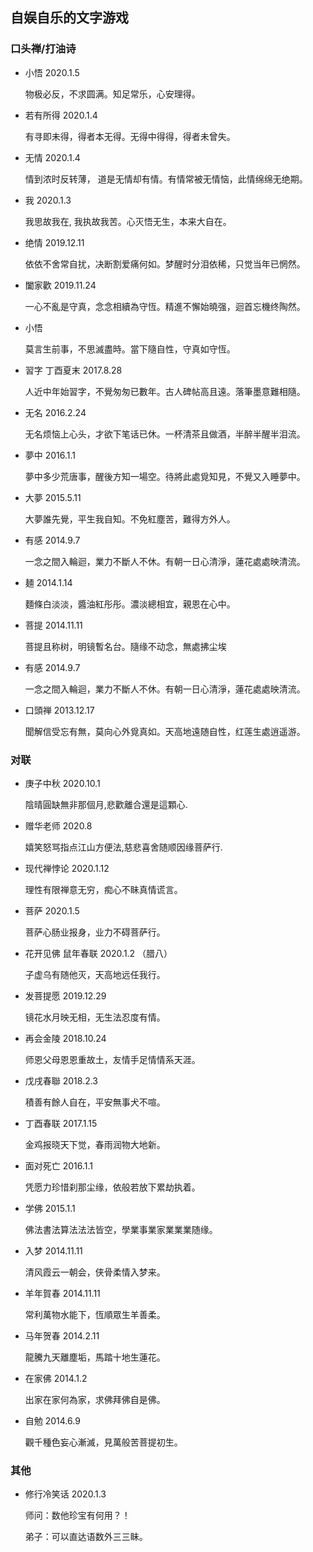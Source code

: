 ## 自娱自乐的文字游戏

### 口头禅/打油诗

* 小悟 2020.1.5

  物极必反，不求圆满。知足常乐，心安理得。

* 若有所得 2020.1.4

  有寻即未得，得者本无得。无得中得得，得者未曾失。

* 无情 2020.1.4

  情到浓时反转薄， 道是无情却有情。有情常被无情恼，此情绵绵无绝期。

* 我 2020.1.3

  我思故我在, 我执故我苦。心灭悟无生，本来大自在。

* 绝情 2019.12.11

  依依不舍常自扰，决断割爱痛何如。梦醒时分泪依稀，只觉当年已惘然。
 
* 闔家歡 2019.11.24

  一心不亂是守真，念念相續為守恆。精進不懈始曉强，迴首忘機终陶然。

* 小悟

  莫言生前事，不思滅盡時。當下隨自性，守真如守恆。

* 習字 丁酉夏末 2017.8.28

  人近中年始習字，不覺匆匆已數年。古人碑帖高且遠。落筆墨意難相隨。

* 无名 2016.2.24

  无名烦恼上心头，才欲下笔话已休。一杯清茶且做酒，半醉半醒半泪流。
  
* 夢中 2016.1.1
  
  夢中多少荒唐事，醒後方知一場空。待將此處覓知見，不覺又入睡夢中。
  
* 大夢 2015.5.11
  
  大夢誰先覺，平生我自知。不免紅塵苦，難得方外人。  

* 有感 2014.9.7

  一念之間入輪迴，業力不斷人不休。有朝一日心清淨，蓮花處處映清流。
  
* 麺 2014.1.14

  麵條白淡淡，醬油紅彤彤。濃淡總相宜，親恩在心中。

* 菩提 2014.11.11

  菩提且称树，明镜暫名台。隨缘不动念，無處拂尘埃
  
* 有感 2014.9.7
  
  一念之間入輪迴，業力不斷人不休。有朝一日心清淨，蓮花處處映清流。

* 口頭禅 2013.12.17
  
  聞解信受忘有無，莫向心外覓真如。天高地遠随自性，红莲生處逍遥游。
  
### 对联
* 庚子中秋 2020.10.1

  陰晴圓缺無非那個月,悲歡離合還是這顆心.

* 赠华老师 2020.8

  嬉笑怒骂指点江山方便法,慈悲喜舍随顺因缘菩萨行.

* 现代禅悖论 2020.1.12

  理性有限禅意无穷，痴心不眛真情谎言。

* 菩萨 2020.1.5

  菩萨心肠业报身，业力不碍菩萨行。
  
* 花开见佛 鼠年春联 2020.1.2 （腊八）

  子虚乌有随他灭，天高地远任我行。

* 发菩提愿 2019.12.29

  镜花水月映无相，无生法忍度有情。

* 再会金陵 2018.10.24

  师恩父母恩恩重故土，友情手足情情系天涯。

* 戊戌春聯 2018.2.3
  
  積善有餘人自在，平安無事犬不喧。

* 丁酉春联 2017.1.15
  
  金鸡报晓天下觉，春雨润物大地新。

* 面对死亡 2016.1.1
  
  凭愿力珍惜刹那尘缘，依般若放下累劫执着。

* 学佛 2015.1.1
  
  佛法書法算法法法皆空，學業事業家業業業随缘。
  
* 入梦 2014.11.11
 
  清风霞云一朝会，侠骨柔情入梦来。
  
* 羊年賀春 2014.11.11
  
  常利萬物水能下，恆順眾生羊善柔。
  
* 马年贺春 2014.2.11

  龍騰九天離塵垢，馬踏十地生蓮花。
  
* 在家佛 2014.1.2

  出家在家何為家，求佛拜佛自是佛。
  
* 自勉 2014.6.9

  觀千種色妄心漸滅，見萬般苦菩提初生。
  
### 其他 
  
* 修行冷笑话 2020.1.3
  
  师问：数他珍宝有何用？！

  弟子：可以直达语数外三三眛。
  
